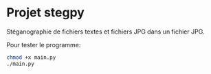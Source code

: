 # Projet stegpy
Stéganographie de fichiers textes et fichiers JPG dans un
fichier JPG.

Pour tester le programme:
```bash
chmod +x main.py
./main.py
```

